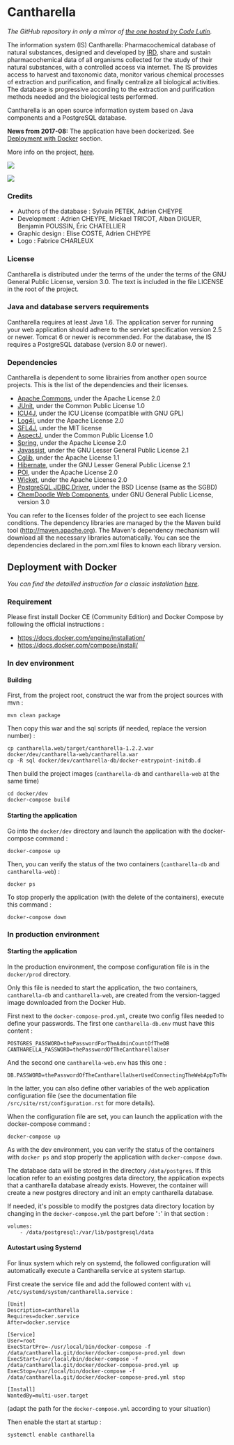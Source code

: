 # Cantharella

*The GitHub repository in only a mirror of [the one hosted by Code Lutin](https://forge.codelutin.com/projects/cantharella).*

The information system (IS) Cantharella: Pharmacochemical database of natural substances, designed and developed by 
[IRD](http://www.ird.fr), share and sustain pharmacochemical data of all organisms collected for the study of their
natural substances, with a controlled access via internet.
The IS provides access to harvest and taxonomic data, monitor various chemical processes of extraction and 
purification, and finally centralize all biological activities. The database is progressive according to the extraction
and purification methods needed and the biological tests performed.

Cantharella is an open source information system based on Java components and a PostgreSQL database.

**News from 2017-08:** The application have been dockerized. See [Deployment with Docker](#deployment-with-docker)
section.

More info on the project, [here](src/site/rst/index.rst).

![](src/site/resources/images/Home.jpg)

![](src/site/resources/images/Molecule.jpg)
  
### Credits
  - Authors of the database : Sylvain PETEK, Adrien CHEYPE
  - Development : Adrien CHEYPE, Mickael TRICOT, Alban DIGUER, Benjamin POUSSIN, Éric CHATELLIER
  - Graphic design : Elise COSTE, Adrien CHEYPE
  - Logo : Fabrice CHARLEUX
  
### License

Cantharella is distributed under the terms of the under the terms of the GNU General Public License, version 3.0. The 
text is included in the file LICENSE in the root of the project.

### Java and database servers requirements

Cantharella requires at least Java 1.6. The application server for running your web application should adhere to the 
servlet specification version 2.5 or newer. Tomcat 6 or newer is recommended.
For the database, the IS requires a PostgreSQL database (version 8.0 or newer).

### Dependencies

Cantharella is dependent to some librairies from another open source projects. This is the list of the dependencies and
their licenses.
  - [Apache Commons](http://commons.apache.org), under the Apache License 2.0
  - [JUnit](www.junit.org), under the Common Public License 1.0
  - [ICU4J](http://www.icu-project.org), under the ICU License (compatible with GNU GPL)
  - [Log4j](http://logging.apache.org/log4j), under the Apache License 2.0
  - [SFL4J](http://www.slf4j.org), under the MIT license
  - [AspectJ](http://www.eclipse.org/aspectj), under the Common Public License 1.0
  - [Spring](http://www.springsource.org), under the Apache License 2.0
  - [Javassist](http://www.jboss.org/javassist), under the GNU Lesser General Public License 2.1
  - [Cglib](http://cglib.sourceforge.net), under the Apache License 1.1
  - [Hibernate](http://www.hibernate.org), under the GNU Lesser General Public License 2.1
  - [POI](http://poi.apache.org), under the Apache License 2.0
  - [Wicket](http://wicket.apache.org), under the Apache License 2.0
  - [PostgreSQL JDBC Driver](http://jdbc.postgresql.org), under the BSD License (same as the SGBD)
  - [ChemDoodle Web Components](http://web.chemdoodle.com), under GNU General Public License, version 3.0

You can refer to the licenses folder of the project to see each license conditions.
The dependency libraries are managed by the the Maven build tool (http://maven.apache.org). The Maven's dependency 
mechanism will download all the necessary libraries automatically. You can see the dependencies declared in the 
pom.xml files to known each library version.

## Deployment with Docker

*You can find the detailled instruction for a classic installation [here](src/site/rst/installation.rst).*

### Requirement

Please first install Docker CE (Community Edition) and Docker Compose by following the official instructions :
 - https://docs.docker.com/engine/installation/
 - https://docs.docker.com/compose/install/

### In dev environment

#### Building

First, from the project root, construct the war from the project sources with mvn :

    mvn clean package

Then copy this war and the sql scripts (if needed, replace the version number) :

    cp cantharella.web/target/cantharella-1.2.2.war docker/dev/cantharella-web/cantharella.war
    cp -R sql docker/dev/cantharella-db/docker-entrypoint-initdb.d

Then build the project images (`cantharella-db` and `cantharella-web` at the same time)

    cd docker/dev
    docker-compose build

#### Starting the application

Go into the `docker/dev` directory and launch the application with the docker-compose command :

    docker-compose up

Then, you can verify the status of the two containers (`cantharella-db` and `cantharella-web`) :

    docker ps

To stop properly the application (with the delete of the containers), execute this command :

    docker-compose down

### In production environment

#### Starting the application

In the production environment, the compose configuration file is in the `docker/prod` directory.

Only this file is needed to start the application, the two containers, `cantharella-db` and `cantharella-web`, are
created from the version-tagged image downloaded from the Docker Hub.

First next to the `docker-compose-prod.yml`, create two config files needed to define your passwords. The first one
`cantharella-db.env` must have this content :

    POSTGRES_PASSWORD=thePasswordForTheAdminCountOfTheDB
    CANTHARELLA_PASSWORD=thePasswordOfTheCantharellaUser

And the second one `cantharella-web.env` has this one :

    DB.PASSWORD=thePasswordOfTheCantharellaUserUsedConnectingTheWebAppToTheDB

In the latter, you can also define other variables of the web application configuration file (see the documentation
file `/src/site/rst/configuration.rst` for more details).

When the configuration file are set, you can launch the application with the docker-compose command :

    docker-compose up

As with the dev environment, you can verify the status of the containers with `docker ps` and stop properly the
application with `docker-compose down`.

The database data will be stored in the directory `/data/postgres`. If this location refer to an existing postgres
data directory, the application expects that a cantharella database already exists. However, the container will
create a new postgres directory and init an empty cantharella database.

If needed, it's possible to modify the postgres data directory location by changing in the `docker-compose.yml` the
part before '`:`' in that section :

```
volumes:
    - /data/postgresql:/var/lib/postgresql/data
```

#### Autostart using Systemd

For linux system which rely on systemd, the followed configuration will automatically execute a Cantharella service
at system startup.

First create the service file and add the followed content with `vi /etc/systemd/system/cantharella.service` :

```
[Unit]
Description=cantharella
Requires=docker.service
After=docker.service

[Service]
User=root
ExecStartPre=-/usr/local/bin/docker-compose -f /data/cantharella.git/docker/docker-compose-prod.yml down
ExecStart=/usr/local/bin/docker-compose -f /data/cantharella.git/docker/docker-compose-prod.yml up
ExecStop=/usr/local/bin/docker-compose -f /data/cantharella.git/docker/docker-compose-prod.yml stop

[Install]
WantedBy=multi-user.target
```
(adapt the path for the `docker-compose.yml` according to your situation)

Then enable the start at startup :

    systemctl enable cantharella
